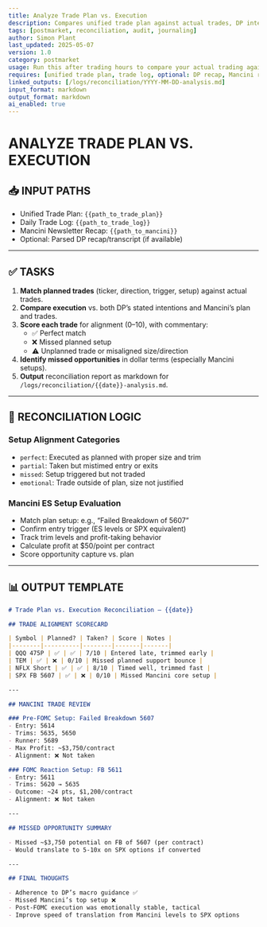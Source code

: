 ```yaml
---
title: Analyze Trade Plan vs. Execution  
description: Compares unified trade plan against actual trades, DP intent, and Mancini execution.  
tags: [postmarket, reconciliation, audit, journaling]  
author: Simon Plant  
last_updated: 2025-05-07  
version: 1.0  
category: postmarket  
usage: Run this after trading hours to compare your actual trading against the trade plan and moderator guidance.  
requires: [unified trade plan, trade log, optional: DP recap, Mancini recap]  
linked_outputs: [/logs/reconciliation/YYYY-MM-DD-analysis.md]  
input_format: markdown  
output_format: markdown  
ai_enabled: true  
---
```


# ANALYZE TRADE PLAN VS. EXECUTION

## 📥 INPUT PATHS

- Unified Trade Plan: `{{path_to_trade_plan}}`
- Daily Trade Log: `{{path_to_trade_log}}`
- Mancini Newsletter Recap: `{{path_to_mancini}}`
- Optional: Parsed DP recap/transcript (if available)

---

## ✅ TASKS

1. **Match planned trades** (ticker, direction, trigger, setup) against actual trades.
2. **Compare execution** vs. both DP’s stated intentions and Mancini’s plan and trades.
3. **Score each trade** for alignment (0–10), with commentary:
   - ✅ Perfect match
   - ❌ Missed planned setup
   - ⚠️ Unplanned trade or misaligned size/direction
4. **Identify missed opportunities** in dollar terms (especially Mancini setups).
5. **Output** reconciliation report as markdown for `/logs/reconciliation/{{date}}-analysis.md`.

---

## 🧠 RECONCILIATION LOGIC

### Setup Alignment Categories

- `perfect`: Executed as planned with proper size and trim
- `partial`: Taken but mistimed entry or exits
- `missed`: Setup triggered but not traded
- `emotional`: Trade outside of plan, size not justified

### Mancini ES Setup Evaluation

- Match plan setup: e.g., “Failed Breakdown of 5607”
- Confirm entry trigger (ES levels or SPX equivalent)
- Track trim levels and profit-taking behavior
- Calculate profit at $50/point per contract
- Score opportunity capture vs. plan

---

## 📊 OUTPUT TEMPLATE

```markdown
# Trade Plan vs. Execution Reconciliation — {{date}}

## TRADE ALIGNMENT SCORECARD

| Symbol | Planned? | Taken? | Score | Notes |
|--------|----------|--------|-------|-------|
| QQQ 475P | ✅ | ✅ | 7/10 | Entered late, trimmed early |
| TEM | ✅ | ❌ | 0/10 | Missed planned support bounce |
| NFLX Short | ✅ | ✅ | 8/10 | Timed well, trimmed fast |
| SPX FB 5607 | ✅ | ❌ | 0/10 | Missed Mancini core setup |

---

## MANCINI TRADE REVIEW

### Pre-FOMC Setup: Failed Breakdown 5607
- Entry: 5614
- Trims: 5635, 5650
- Runner: 5689
- Max Profit: ~$3,750/contract
- Alignment: ❌ Not taken

### FOMC Reaction Setup: FB 5611
- Entry: 5611
- Trims: 5620 → 5635
- Outcome: ~24 pts, $1,200/contract
- Alignment: ❌ Not taken

---

## MISSED OPPORTUNITY SUMMARY

- Missed ~$3,750 potential on FB of 5607 (per contract)
- Would translate to 5-10x on SPX options if converted

---

## FINAL THOUGHTS

- Adherence to DP’s macro guidance ✅
- Missed Mancini’s top setup ❌
- Post-FOMC execution was emotionally stable, tactical
- Improve speed of translation from Mancini levels to SPX options
